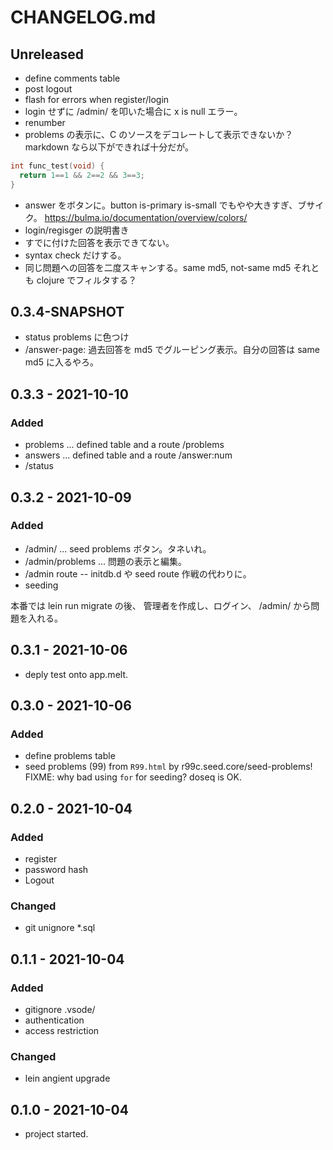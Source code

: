 # CHANGELOG.md

## Unreleased
* define comments table
* post logout
* flash for errors when register/login
* login せずに /admin/ を叩いた場合に x is null エラー。
* renumber
* problems の表示に、C のソースをデコレートして表示できないか？
  markdown なら以下ができれば十分だが。
```c
int func_test(void) {
  return 1==1 && 2==2 && 3==3;
}
```
* answer をボタンに。button is-primary is-small でもやや大きすぎ、ブサイク。
https://bulma.io/documentation/overview/colors/
* login/regisger の説明書き
* すでに付けた回答を表示できてない。
* syntax check だけする。
* 同じ問題への回答を二度スキャンする。same md5, not-same md5
  それとも clojure でフィルタする？


## 0.3.4-SNAPSHOT
* status problems に色つけ
* /answer-page: 過去回答を md5 でグルーピング表示。自分の回答は same md5 に入るやろ。

## 0.3.3  - 2021-10-10
### Added
* problems ... defined table and a route /problems
* answers ... defined table and a route /answer:num
* /status

## 0.3.2 - 2021-10-09
### Added
* /admin/ ... seed problems ボタン。タネいれ。
* /admin/problems ... 問題の表示と編集。
* /admin route -- initdb.d や seed route 作戦の代わりに。
* seeding

本番では lein run migrate の後、
管理者を作成し、ログイン、
/admin/ から問題を入れる。

## 0.3.1 - 2021-10-06
* deply test onto app.melt.

## 0.3.0 - 2021-10-06

### Added
* define problems table
* seed problems (99) from `R99.html` by r99c.seed.core/seed-problems!
  FIXME: why bad using `for` for seeding? doseq is OK.

## 0.2.0 - 2021-10-04
### Added
* register
* password hash
* Logout
### Changed
* git unignore *.sql


## 0.1.1 - 2021-10-04
### Added
* gitignore .vsode/
* authentication
* access restriction

### Changed
* lein angient upgrade


## 0.1.0 - 2021-10-04
* project started.
